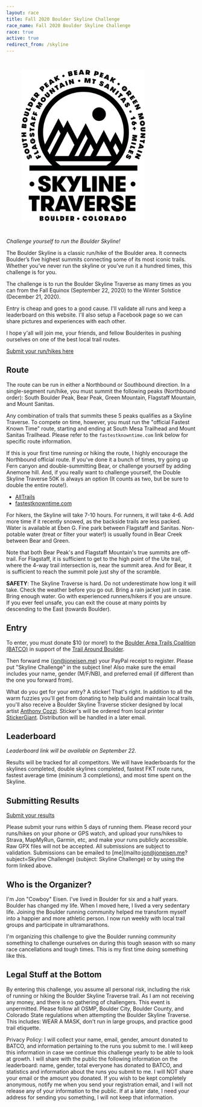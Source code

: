 ```yaml
---
layout: race
title: Fall 2020 Boulder Skyline Challenge
race_name: Fall 2020 Boulder Skyline Challenge
race: true
active: true
redirect_from: /skyline
---
```


<figure class="image race-logo">
  <img src="/img/SkylineChallengeLogo.png" height="400" style="margin: 2em auto;"/>
</figure>

_Challenge yourself to run the Boulder Skyline!_

The Boulder Skyline is a classic run/hike of the Boulder area. It connects Boulder’s five highest summits connecting some of its most iconic trails. Whether you’ve never run the skyline or you’ve run it a hundred times, this challenge is for you.

The challenge is to run the Boulder Skyline Traverse as many times as you can from the Fall Equinox (September 22, 2020) to the Winter Solstice (December 21, 2020).

Entry is cheap and goes to a good cause. I'll validate all runs and keep a leaderboard on this website. I'll also setup a Facebook page so we can share pictures and experiences with each other.

I hope y'all will join me, your friends, and fellow Boulderites in pushing ourselves on one of the best local trail routes.

[Submit your run/hikes here](https://docs.google.com/forms/d/e/1FAIpQLScNAN8OChr28dc17BuSRbvdxX5qxGJaP3rhUGI9MXHOqA3CFw/viewform?usp=sf_link)

## Route

The route can be run in either a Northbound or Southbound direction. In a single-segment run/hike, you must summit the following peaks (Northbound order): South Boulder Peak, Bear Peak, Green Mountain, Flagstaff Mountain, and Mount Sanitas.

Any combination of trails that summits these 5 peaks qualifies as a Skyline Traverse. To compete on time, however, you must run the "official Fastest Known Time" route, starting and ending at South Mesa Trailhead and Mount Sanitas Trailhead. Please refer to the `fastestknowntime.com` link below for specific route information.

If this is your first time running or hiking the route, I highly encourage the Northbound official route. If you've done it a bunch of times, try going up Fern canyon and double-summitting Bear, or challenge yourself by adding Anemone hill. And, if you really want to challenge yourself, the Double Skyline Traverse 50K is always an option (It counts as two, but be sure to double the entire route!).

- [AllTrails](https://www.alltrails.com/trail/us/colorado/boulder-skyline-traverse--2)
- [fastestknowntime.com](https://fastestknowntime.com/route/boulder-skyline-traverse-co)

For hikers, the Skyline will take 7-10 hours. For runners, it will take 4-6. Add more time if it recently snowed, as the backside trails are less packed. Water is available at Eben G. Fine park between Flagstaff and Sanitas. Non-potable water (treat or filter your water!) is usually found in Bear Creek between Bear and Green.

Note that both Bear Peak's and Flagstaff Mountain's true summits are off-trail. For Flagstaff, it is sufficient to get to the high point of the Ute trail, where the 4-way trail intersection is, near the summit area. And for Bear, it is sufficient to reach the summit pole just shy of the scramble.

**SAFETY**: The Skyline Traverse is hard. Do not underestimate how long it will take. Check the weather before you go out. Bring a rain jacket just in case. Bring enough water. Go with experienced runners/hikers if you are unsure. If you ever feel unsafe, you can exit the couse at many points by descending to the East (towards Boulder).

## Entry

To enter, you must donate $10 (or more!) to the [Boulder Area Trails Coalition (BATCO)](http://www.bouldertrails.org) in support of the [Trail Around Boulder](http://www.bouldertrails.org/trail-around-boulder/).

Then forward me ([jon@joneisen.me](mailto:jon@joneisen.me)) your PayPal receipt to register. Please put "Skyline Challenge" in the subject line! Also make sure the email includes your name, gender (M/F/NB), and preferred email (if different than the one you forward from).

What do you get for your entry? A sticker! That's right. In addition to all the warm fuzzies you'll get from donating to help build and maintain local trails, you'll also receive a Boulder Skyline Traverse sticker designed by local artist [Anthony Cozzi](http://snowblinded.com). Sticker's will be ordered from local printer [StickerGiant](https://www.stickergiant.com). Distribution will be handled in a later email.

## Leaderboard

_Leaderboard link will be available on September 22._

Results will be tracked for all competitors. We will have leaderboards for the skylines completed, double skylines completed, fastest FKT route runs, fastest average time (mininum 3 completions), and most time spent on the Skyline.

## Submitting Results

[Submit your results](https://docs.google.com/forms/d/e/1FAIpQLScNAN8OChr28dc17BuSRbvdxX5qxGJaP3rhUGI9MXHOqA3CFw/viewform?usp=sf_link)

Please submit your runs within 5 days of running them. Please record your runs/hikes on your phone or GPS watch, and upload your runs/hikes to Strava, MapMyRun, Garmin, etc, and make your runs publicly accessible. Raw GPX files will not be accepted. All submissions are subject to validation. Submissions can be emailed to [me](mailto:jon@joneisen.me?subject=Skyline Challenge) (subject: Skyline Challenge) or by using the form linked above.

## Who is the Organizer?

I'm Jon "Cowboy" Eisen. I've lived in Boulder for six and a half years. Boulder has changed my life. When I moved here, I lived a very sedentary life. Joining the Boulder running community helped me transform myself into a happier and more athletic person. I now run weekly with local trail groups and participate in ultramarathons.

I'm organizing this challenge to give the Boulder running community something to challenge ourselves on during this tough season with so many race cancellations and tough times. This is my first time doing something like this.

## Legal Stuff at the Bottom

By entering this challenge, you assume all personal risk, including the risk of running or hiking the Boulder Skyline Traverse trail. As I am not receiving any money, and there is no gathering of challengers. This event is unpermitted. Please follow all OSMP, Boulder City, Boulder County, and Colorado State regulations when attempting the Boulder Skyline Traverse. This includes: WEAR A MASK, don't run in large groups, and practice good trail etiquette.

Privacy Policy: I will collect your name, email, gender, amount donated to BATCO, and information pertaining to the runs you submit to me. I will keep this information in case we continue this challenge yearly to be able to look at growth. I will share with the public the following information on the leaderboard: name, gender, total everyone has donated to BATCO, and statistics and information about the runs you submit to me. I will NOT share your email or the amount you donated. If you wish to be kept completely anonymous, notify me when you send your registration email, and I will not release any of your information to the public. If at a later date, I need your address for sending you something, I will not keep that information.
